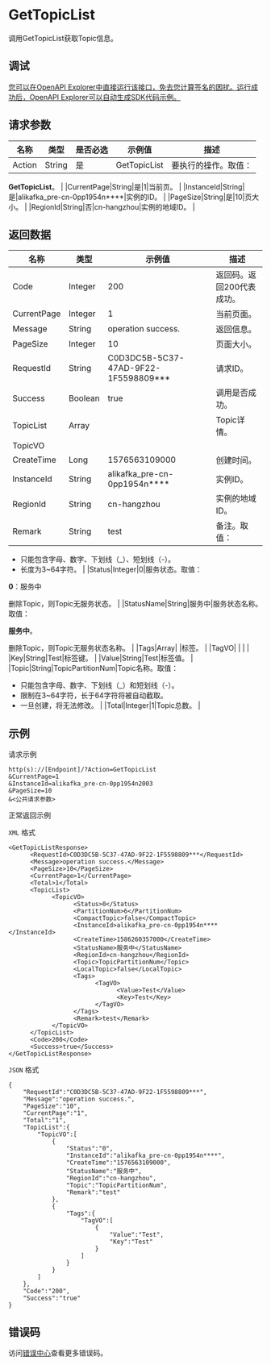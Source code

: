 # GetTopicList

调用GetTopicList获取Topic信息。

## 调试

[您可以在OpenAPI Explorer中直接运行该接口，免去您计算签名的困扰。运行成功后，OpenAPI Explorer可以自动生成SDK代码示例。](https://api.aliyun.com/#product=alikafka&api=GetTopicList&type=RPC&version=2019-09-16)

## 请求参数

|名称|类型|是否必选|示例值|描述|
|--|--|----|---|--|
|Action|String|是|GetTopicList|要执行的操作。取值：

 **GetTopicList**。 |
|CurrentPage|String|是|1|当前页。 |
|InstanceId|String|是|alikafka\_pre-cn-0pp1954n\*\*\*\*|实例的ID。 |
|PageSize|String|是|10|页大小。 |
|RegionId|String|否|cn-hangzhou|实例的地域ID。 |

## 返回数据

|名称|类型|示例值|描述|
|--|--|---|--|
|Code|Integer|200|返回码。返回200代表成功。 |
|CurrentPage|Integer|1|当前页面。 |
|Message|String|operation success.|返回信息。 |
|PageSize|Integer|10|页面大小。 |
|RequestId|String|C0D3DC5B-5C37-47AD-9F22-1F5598809\*\*\*|请求ID。 |
|Success|Boolean|true|调用是否成功。 |
|TopicList|Array| |Topic详情。 |
|TopicVO| | | |
|CreateTime|Long|1576563109000|创建时间。 |
|InstanceId|String|alikafka\_pre-cn-0pp1954n\*\*\*\*|实例ID。 |
|RegionId|String|cn-hangzhou|实例的地域ID。 |
|Remark|String|test|备注。取值：

 -   只能包含字母、数字、下划线（\_）、短划线（-）。
-   长度为3~64字符。 |
|Status|Integer|0|服务状态。取值：

 **0**：服务中

 删除Topic，则Topic无服务状态。 |
|StatusName|String|服务中|服务状态名称。取值：

 **服务中**。

 删除Topic，则Topic无服务状态名称。 |
|Tags|Array| |标签。 |
|TagVO| | | |
|Key|String|Test|标签键。 |
|Value|String|Test|标签值。 |
|Topic|String|TopicPartitionNum|Topic名称。取值：

 -   只能包含字母、数字、下划线（\_）和短划线（-）。
-   限制在3~64字符，长于64字符将被自动截取。
-   一旦创建，将无法修改。 |
|Total|Integer|1|Topic总数。 |

## 示例

请求示例

```
http(s)://[Endpoint]/?Action=GetTopicList
&CurrentPage=1
&InstanceId=alikafka_pre-cn-0pp1954n2003
&PageSize=10
&<公共请求参数>
```

正常返回示例

`XML` 格式

```
<GetTopicListResponse>
      <RequestId>C0D3DC5B-5C37-47AD-9F22-1F5598809***</RequestId>
      <Message>operation success.</Message>
      <PageSize>10</PageSize>
      <CurrentPage>1</CurrentPage>
      <Total>1</Total>
      <TopicList>
            <TopicVO>
                  <Status>0</Status>
                  <PartitionNum>6</PartitionNum>
                  <CompactTopic>false</CompactTopic>
                  <InstanceId>alikafka_pre-cn-0pp1954n****</InstanceId>
                  <CreateTime>1586260357000</CreateTime>
                  <StatusName>服务中</StatusName>
                  <RegionId>cn-hangzhou</RegionId>
                  <Topic>TopicPartitionNum</Topic>
                  <LocalTopic>false</LocalTopic>
                  <Tags>
                        <TagVO>
                              <Value>Test</Value>
                              <Key>Test</Key>
                        </TagVO>
                  </Tags>
                  <Remark>test</Remark>
            </TopicVO>
      </TopicList>
      <Code>200</Code>
      <Success>true</Success>
</GetTopicListResponse>
```

`JSON` 格式

```
{
    "RequestId":"C0D3DC5B-5C37-47AD-9F22-1F5598809***",
    "Message":"operation success.",
    "PageSize":"10",
    "CurrentPage":"1",
    "Total":"1",
    "TopicList":{
        "TopicVO":[
            {
                "Status":"0",
                "InstanceId":"alikafka_pre-cn-0pp1954n****",
                "CreateTime":"1576563109000",
                "StatusName":"服务中",
                "RegionId":"cn-hangzhou",
                "Topic":"TopicPartitionNum",
                "Remark":"test"
            },
            {
                "Tags":{
                    "TagVO":[
                        {
                            "Value":"Test",
                            "Key":"Test"
                        }
                    ]
                }
            }
        ]
    },
    "Code":"200",
    "Success":"true"
}
```

## 错误码

访问[错误中心](https://error-center.alibabacloud.com/status/product/alikafka)查看更多错误码。

